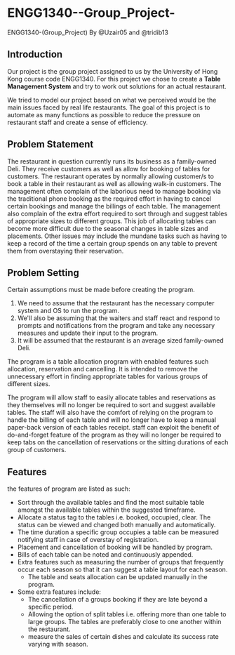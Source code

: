 # ENGG1340--Group_Project-
ENGG1340-(Group_Project) By @Uzair05 and @tridib13

## Introduction
Our project is the group project assigned to us by the University of Hong Kong course code ENGG1340.
For this project we chose to create a **Table Management System** and try to work out solutions for an actual restaurant.

We tried to model our project based on what we perceived would be the main issues faced by real life restaurants.
The goal of this project is to automate as many functions as possible to reduce the pressure on restaurant staff and create a sense of efficiency.

## Problem Statement
The restaurant in question currently runs its business as a family-owned Deli. They receive customers as well as allow for booking of tables for customers. 
The restaurant operates by normally allowing customer/s to book a table in their restaurant as well as allowing walk-in customers.
The management often complain of the laborious need to manage booking via the traditional phone booking as the required effort in having to cancel certain bookings and manage the billings of each table.
The management also complain of the extra effort required to sort through and suggest tables of appropriate sizes to different groups. This job of allocating tables can become more difficult due to the seasonal changes in table sizes and placements.
Other issues may include the mundane tasks such as having to keep a record of the time a certain group spends on any table to prevent them from overstaying their reservation.

## Problem Setting
Certain assumptions must be made before creating the program.
1. We need to assume that the restaurant has the necessary computer system and OS to run the program.
2. We'll also be assuming that the waiters and staff react and respond to prompts and notifications from the program and take any necessary measures and update their input to the program.
3. It will be assumed that the restaurant is an average sized family-owned Deli.

The program is a table allocation program with enabled features such allocation, reservation and cancelling. It is intended to remove the unnecessary effort in finding appropriate tables for various groups of different sizes.

The program will allow staff to easily allocate tables and reservations as they themselves will no longer be required to sort and suggest available tables.
The staff will also have the comfort of relying on the program to handle the billing of each table and will no longer have to keep a manual paper-back version of each tables receipt.
staff can exploit the benefit of do-and-forget feature of the program as they will no longer be required to keep tabs on the cancellation of reservations or the sitting durations of each group of customers.

## Features
the features of program are listed as such:
- Sort through the available tables and find the most suitable table amongst the available tables within the suggested timeframe.
- Allocate a status tag to the tables i.e. booked, occupied, clear. The status can be viewed and changed both manually and automatically.
- The time duration a specific group occupies a table can be measured notifying staff in case of overstay of registration.
- Placement and cancellation of booking will be handled by program.
- Bills of each table can be noted and continuously appended.
- Extra features such as measuring the number of groups that frequently occur each season so that it can suggest a table layout for each season.
  - The table and seats allocation can be updated manually in the program.
- Some extra features include: 
  - The cancellation of a groups booking if they are late beyond a specific period.
  - Allowing the option of split tables i.e. offering more than one table to large groups. The tables are preferably close to one another within the restaurant.
  - measure the sales of certain dishes and calculate its success rate varying with season.
